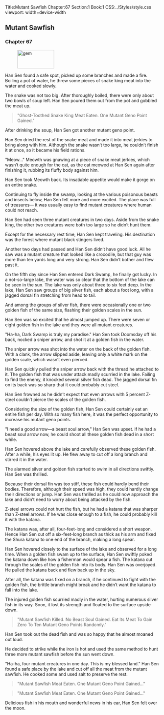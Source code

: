 Title:Mutant Sawfish 
Chapter:67 
Section:1 
Book:1 
CSS:../Styles/style.css 
viewport: width=device-width
  
## Mutant Sawfish
### Chapter 67 
<figure>
	<img src="../Images/gem.gif" alt="gem" id="gem" width="120" height="60" />
</figure>
  

  
  Han Sen found a safe spot, picked up some branches and made a fire. Boiling a pot of water, he threw some pieces of snake king meat into the water and cooked slowly.

The snake was not too big. After thoroughly boiled, there were only about two bowls of soup left. Han Sen poured them out from the pot and gobbled the meat up.

> "Ghost-Toothed Snake King Meat Eaten. One Mutant Geno Point Gained."

After drinking the soup, Han Sen got another mutant geno point.

Han Sen dried the rest of the snake meat and made it into meat jerkies to bring along with him. Although the snake wasn’t too large, he couldn’t finish it at once, so it became his field rations.

"Meow..." Meowth was gnawing at a piece of snake meat jerkies, which wasn’t quite enough for the cat, as the cat meowed at Han Sen again after finishing it, rubbing its fluffy body against him.

Han Sen took Meowth back. Its insatiable appetite would make it gorge on an entire snake.

Continuing to fly inside the swamp, looking at the various poisonous beasts and insects below, Han Sen felt more and more excited. The place was full of treasures— it was usually easy to find mutant creatures where human could not reach.

Han Sen had seen three mutant creatures in two days. Aside from the snake king, the other two creatures were both too large so he didn’t hunt them.

Except for the necessary rest time, Han Sen kept traveling. His destination was the forest where mutant black stingers lived.

Another two days had passed and Han Sen didn’t have good luck. All he saw was a mutant creature that looked like a crocodile, but that guy was more than ten yards long and very strong. Han Sen didn’t bother and flew past it.

On the fifth day since Han Sen entered Dark Swamp, he finally got lucky. In a not-so-large lake, the water was so clear that the bottom of the lake can be seen in the sun. The lake was only about three to six feet deep. In the lake, Han Sen saw groups of big silver fish, each about a foot long, with a jagged dorsal fin stretching from head to tail.

And among the groups of silver fish, there were occasionally one or two golden fish of the same size, flashing their golden scales in the sun.

Han Sen was so excited that he almost jumped up. There were seven or eight golden fish in the lake and they were all mutant creatures.

"Ha-ha, Dark Swamp is truly my paradise." Han Sen took Doomsday off his back, nocked a sniper arrow, and shot it at a golden fish in the water.

The sniper arrow was shot into the water on the back of the golden fish. With a clank, the arrow slipped aside, leaving only a white mark on the golden scale, which wasn’t even pierced.

Han Sen quickly pulled the sniper arrow back with the thread he attached to it. The golden fish that was under attack madly scurried in the lake. Failing to find the enemy, it knocked several silver fish dead. The jagged dorsal fin on its back was so sharp that it could probably cut steel.

Han Sen frowned as he didn’t expect that even arrows with 5 percent Z-steel couldn’t pierce the scales of the golden fish.

Considering the size of the golden fish, Han Sen could certainly eat an entire fish per day. With so many fish here, it was the perfect opportunity to increase his mutant geno points.

"I need a good arrow—a beast soul arrow," Han Sen was upset. If he had a beast soul arrow now, he could shoot all these golden fish dead in a short while.

Han Sen hovered above the lake and carefully observed these golden fish. After a while, his eyes lit up. He flew away to cut off a long branch and stirred it in the water.

The alarmed silver and golden fish started to swim in all directions swiftly. Han Sen was thrilled.

Because their dorsal fin was too stiff, these fish could hardly bend their bodies. Therefore, although their speed was high, they could hardly change their directions or jump. Han Sen was thrilled as he could now approach the lake and didn’t need to worry about being attacked by the fish.

Z-steel arrows could not hurt the fish, but he had a katana that was sharper than Z-steel arrows. If he was close enough to a fish, he could probably kill it with the katana.

The katana was, after all, four-feet-long and considered a short weapon. Hence Han Sen cut off a six-feet-long branch as thick as his arm and fixed the Shura katana to one end of the branch, making a long spear.

Han Sen hovered closely to the surface of the lake and observed for a long time. When a golden fish swam up to the surface, Han Sen swiftly poked the katana down like how a fisherman would spear a fish. The katana cut through the scales of the golden fish into its body. Han Sen was overjoyed. He pulled the katana back and flew back up in the sky.

After all, the katana was fixed on a branch, if he continued to fight with the golden fish, the brittle branch might break and he didn’t want the katana to fall into the lake.

The injured golden fish scurried madly in the water, hurting numerous silver fish in its way. Soon, it lost its strength and floated to the surface upside down.

> "Mutant Sawfish Killed. No Beast Soul Gained. Eat Its Meat To Gain Zero To Ten Mutant Geno Points Randomly."

Han Sen took out the dead fish and was so happy that he almost moaned out loud.

He decided to strike while the iron is hot and used the same method to hunt three more mutant sawfish before the sun went down.

"Ha-ha, four mutant creatures in one day. This is my blessed land." Han Sen found a safe place by the lake and cut off all the meat from the mutant sawfish. He cooked some and used salt to preserve the rest.

> "Mutant Sawfish Meat Eaten. One Mutant Geno Point Gained..."

> "Mutant Sawfish Meat Eaten. One Mutant Geno Point Gained..."

Delicious fish in his mouth and wonderful news in his ear, Han Sen felt over the moon.
